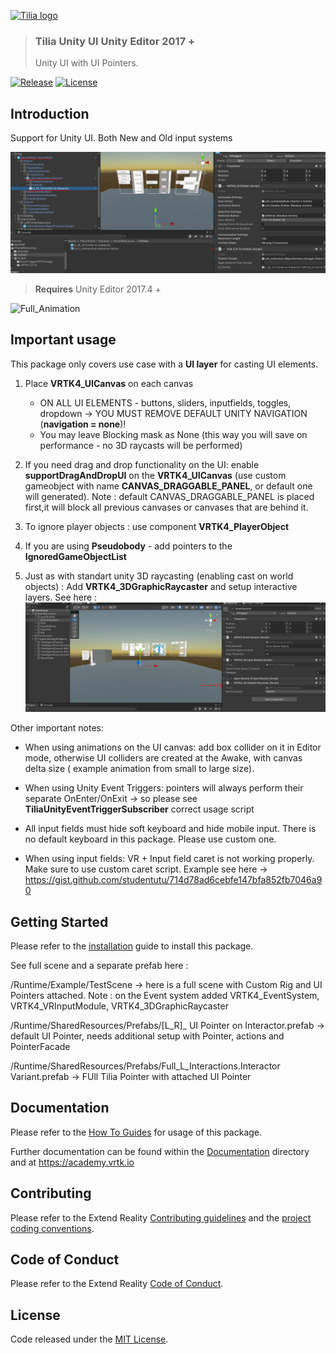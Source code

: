 [![Tilia logo][Tilia-Image]](#)

> ### Tilia Unity UI Unity Editor 2017 +
> Unity UI with UI Pointers.

[![Release][Version-Release]][Releases]
[![License][License-Badge]][License]

## Introduction

Support for Unity UI. Both New and Old input systems

![FullSetup](./Documentation/HowToGuides/Installation/Capture.PNG)


> **Requires** Unity Editor 2017.4 +

![Full_Animation]


## Important usage
This package only covers use case with a **UI layer** for casting UI elements.

1) Place **VRTK4_UICanvas** on each canvas
    - ON ALL UI ELEMENTS - buttons, sliders, inputfields, toggles, dropdown -> YOU MUST REMOVE DEFAULT UNITY NAVIGATION (**navigation = none**)!
    - You may leave Blocking mask as None (this way you will save on performance - no 3D raycasts will be performed)

2) If you need drag and drop functionality on the UI: enable **supportDragAndDropUI** on the **VRTK4_UICanvas** (use custom gameobject with name **CANVAS_DRAGGABLE_PANEL**, or default one will generated). Note : default CANVAS_DRAGGABLE_PANEL is placed first,it will block all previous canvases or canvases that are behind it.  

2) To ignore player objects : use component **VRTK4_PlayerObject**

3) If you are using **Pseudobody** - add pointers to the **IgnoredGameObjectList**

4) Just as with standart unity 3D raycasting (enabling cast on world objects) : Add **VRTK4_3DGraphicRaycaster** and setup interactive layers. See here : ![Vrtk3DCasts]


Other important notes: 

- When using animations on the UI canvas: add box collider on it in Editor mode, otherwise UI colliders are created at the Awake, with canvas delta size ( example animation from small to large size).

- When using Unity Event Triggers: pointers will always perform their separate OnEnter/OnExit -> so please see **TiliaUnityEventTriggerSubscriber** correct usage script

- All input fields must hide soft keyboard and hide mobile input. There is no default keyboard in this package. Please use custom one.

- When using input fields:  VR + Input field caret is not working properly. Make sure to use custom caret script. Example see here -> https://gist.github.com/studentutu/714d78ad6cebfe147bfa852fb7046a90


## Getting Started

Please refer to the [installation] guide to install this package.

See full scene and a separate prefab here :

/Runtime/Example/TestScene -> here is a full scene with Custom Rig and UI Pointers attached. 
Note : on the Event system added VRTK4_EventSystem, VRTK4_VRInputModule, VRTK4_3DGraphicRaycaster

/Runtime/SharedResources/Prefabs/[L_R]_ UI Pointer on Interactor.prefab  -> default UI Pointer, needs additional setup with Pointer, actions and PointerFacade

/Runtime/SharedResources/Prefabs/Full_L_Interactions.Interactor Variant.prefab -> FUll Tilia Pointer with attached UI Pointer


## Documentation

Please refer to the [How To Guides] for usage of this package.

Further documentation can be found within the [Documentation] directory and at https://academy.vrtk.io

## Contributing

Please refer to the Extend Reality [Contributing guidelines] and the [project coding conventions].

## Code of Conduct

Please refer to the Extend Reality [Code of Conduct].

## License

Code released under the [MIT License][License].

[License-Badge]: https://img.shields.io/github/license/ExtendRealityLtd/Tilia.Utilities.Shaders.Unity.svg

[Version-Release]: https://img.shields.io/badge/package-2.0.1-blue

[project coding conventions]: https://github.com/ExtendRealityLtd/.github/blob/master/CONVENTIONS/UNITY3D.md

[Tilia-Image]: https://user-images.githubusercontent.com/1029673/67681496-5bf10700-f985-11e9-9413-e61801b6eab5.png

[License]: LICENSE.md

[Documentation]: Documentation/

[How To Guides]: Documentation/HowToGuides/

[Installation]: Documentation/HowToGuides/Installation/README.md

[Backlog-Badge]: https://img.shields.io/badge/project-backlog-78bdf2.svg

[Releases]: ../../releases

[Contributing guidelines]: https://github.com/ExtendRealityLtd/.github/blob/master/CONTRIBUTING.md

[Code of Conduct]: https://github.com/ExtendRealityLtd/.github/blob/master/CODE_OF_CONDUCT.md

[Full_Animation]: ./Documentation/HowToGuides/Installation/Animation.gif

[Vrtk3DCasts]: ./Documentation/HowToGuides/Installation/Tillia3DCasts.PNG
